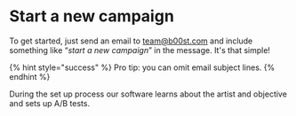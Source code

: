 # Start a new campaign

To get started, just send an email to [team@b00st.com](mailto:team@b00st.com) and include something like “_start a new campaign_” in the message. It's that simple!

{% hint style="success" %}
Pro tip: you can omit email subject lines.
{% endhint %}

During the set up process our software learns about the artist and objective and sets up A/B tests. 

